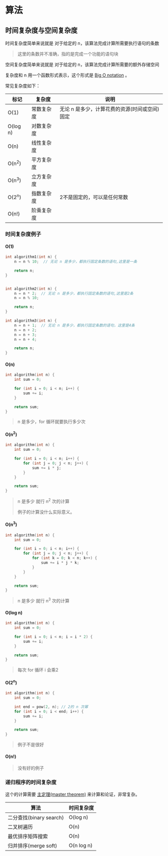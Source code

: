 # 算法

## 时间复杂度与空间复杂度

时间复杂度简单来说就是 对于给定的 n，该算法完成计算所需要执行语句的条数

> 这里的条数并不准确，指的是完成一个功能的语句块

空间复杂度简单来说就是 对于给定的 n，该算法完成计算所需要的额外存储空间

复杂度和 n 用一个函数形式表示，这个形式是 [Big O notation](https://en.wikipedia.org/wiki/Big_O_notation) 。



常见复杂度如下：

| 标记               | 复杂度   | 说明                        |
| ---------------- | ----- | ------------------------- |
| O(1)             | 常数复杂度 | 无论 n 是多少，计算花费的资源(时间或空间)固定 |
| O(log n)         | 对数复杂度 |                           |
| O(n)             | 线性复杂度 |                           |
| O(n<sup>2</sup>) | 平方复杂度 |                           |
| O(n<sup>3</sup>) | 立方复杂度 |                           |
| O(2<sup>n</sup>) | 指数复杂度 | 2不是固定的，可以是任何常数            |
| O(n!)            | 阶乘复杂度 |                           |

### 时间复杂度例子

#### O(1)

```cpp
int algorithm1(int n) {
    n = n % 10;  // 无论 n 是多少，都执行固定条数的语句,这里是一条

    return n;
}


int algorithm2(int n) {
    n = n * 2;  // 无论 n 是多少，都执行固定条数的语句,这里是2条
    n = n % 10;  

    return n;
}

int algorithm3(int n) {
    n = n + 1;  // 无论 n 是多少，都执行固定条数的语句，这里是4条
    n = n + 2;
    n = n + 3;
    n = n + 4;

    return n;  
}
```

#### O(n)

```cpp
int algorithm(int n) {
    int sum = 0;

    for (int i = 0; i < n; i++) {
        sum += i;
    }

    return sum;
}
```

> n 是多少，for 循环就要执行多少次

#### O(n<sup>2</sup>)

```cpp
int algorithm(int n) {
    int sum = 0;

    for (int i = 0; i < n; i++) {
        for (int j = 0; j < n; j++) {
            sum += i * j;
        }
    }

    return sum;
}
```

> n 是多少 就行 n<sup>2</sup> 次的计算
> 
> 例子的计算没什么实际意义。

#### O(n<sup>3</sup>)

```cpp
int algorithm(int n) {
    int sum = 0;

    for (int i = 0; i < n; i++) {
        for (int j = 0; j < n; j++) {
            for (int k = 0; k < n; k++) {
                sum += i * j * k;
            }
        }
    }

    return sum;
}
```

> n 是多少 就行 n<sup>3</sup> 次的计算

#### O(log n)

```cpp
int algorithm(int n) {
    int sum = 0;

    for (int i = 0; i < n; i = i * 2) {
        sum += i;
    }

    return sum;
}
```

> 每次 for 循环 i 会乘2

#### O(2<sup>n</sup>)

```cpp
int algorithm(int n) {
    int sum = 0;

    int end = pow(2, n); // 2的 n 次幂
    for (int i = 0; i < end; i++) {
        sum += i;
    }

    return sum;
}
```

> 例子不是很好

#### O(n!)

> 没有好的例子

### 递归程序的时间复杂度

这个的计算需要 [主定理(master theorem)](https://en.wikipedia.org/wiki/Master_theorem_(analysis_of_algorithms)) 来计算和论证，非常复杂。

| 算法                  | 时间复杂度      |
| ------------------- | ---------- |
| 二分查找(binary search) | O(log n)   |
| 二叉树遍历               | O(n)       |
| 最优排序矩阵搜索            | O(n)       |
| 归并排序(merge soft)    | O(n log n) |
